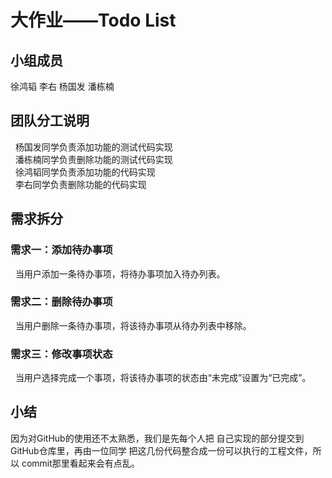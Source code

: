 # 大作业——Todo List
## 小组成员
徐鸿韬 李右 杨国发 潘栋楠

## 团队分工说明
&nbsp;&nbsp;杨国发同学负责添加功能的测试代码实现<br/>
&nbsp;&nbsp;潘栋楠同学负责删除功能的测试代码实现<br/>
&nbsp;&nbsp;徐鸿韬同学负责添加功能的代码实现<br/>
&nbsp;&nbsp;李右同学负责删除功能的代码实现<br/>

## 需求拆分
### 需求一：添加待办事项
&nbsp;&nbsp;当用户添加一条待办事项，将待办事项加入待办列表。
### 需求二：删除待办事项
&nbsp;&nbsp;当用户删除一条待办事项，将该待办事项从待办列表中移除。

### 需求三：修改事项状态
&nbsp;&nbsp;当用户选择完成一个事项，将该待办事项的状态由“未完成”设置为“已完成”。



## 小结
因为对GitHub的使用还不太熟悉，我们是先每个人把
自己实现的部分提交到GitHub仓库里，再由一位同学
把这几份代码整合成一份可以执行的工程文件，所以
commit那里看起来会有点乱。